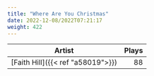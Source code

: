 ```yaml
---
title: "Where Are You Christmas"
date: 2022-12-08/2022T07:21:17
weight: 422
---
```




 Artist | Plays 
----- | -----:
[Faith Hill]({{< ref "a58019">}}) | 88
